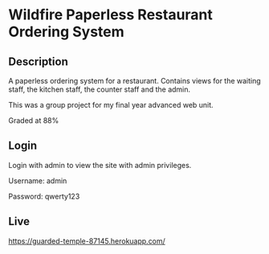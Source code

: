 # Wildfire Paperless Restaurant Ordering System

## Description

A paperless ordering system for a restaurant. Contains views for the waiting staff, the kitchen staff, the counter staff and the admin. 

This was a group project for my final year advanced web unit.

Graded at 88%

## Login

Login with admin to view the site with admin privileges.


Username: admin

Password: qwerty123

## Live

https://guarded-temple-87145.herokuapp.com/



